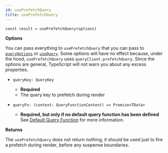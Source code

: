 ```yaml
---
id: usePrefetchQuery
title: usePrefetchQuery
---
```


```tsx
const result = usePrefetchQuery(options)
```

**Options**

You can pass everything to `usePrefetchQuery` that you can pass to [`queryOptions`](../queryOptions) or [`useQuery`](../useQuery). Some options will have no effect because, under the hood, `usePrefetchQuery` uses `queryClient.prefetchQuery`. Since the options are general, TypeScript will not warn you about any excess properties.

- `queryKey: QueryKey`

  - **Required**
  - The query key to prefetch during render

- `queryFn: (context: QueryFunctionContext) => Promise<TData>`
  - **Required, but only if no default query function has been defined** See [Default Query Function](../../guides/default-query-function) for more information.

**Returns**

The `usePrefetchQuery` does not return nothing, it should be used just to fire a prefetch during render, before any suspense boundaries.
